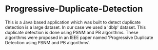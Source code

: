 # Progressive-Duplicate-Detection
This is a Java based application which was built to detect duplicate detection is a large dataset. In our case we used a 'dblp' dataset. This duplicate detection is done using PSNM and PB algorithms. These algorithms were proposed in an IEEE paper named 'Progressive Duplicate Detection using PSNM and PB algorithms'.

